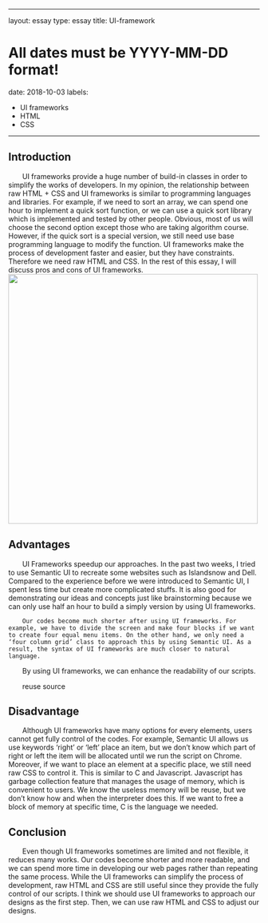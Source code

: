 
---
layout: essay
type: essay
title: UI-framework
# All dates must be YYYY-MM-DD format!
date: 2018-10-03
labels:
  - UI frameworks
  - HTML
  - CSS
---

<h2>Introduction  </h2>
<div style="text-indent:2em">
 UI frameworks provide a huge number of build-in classes in order to simplify the works of developers. In my opinion, the relationship between raw HTML + CSS and UI frameworks  is similar to programming languages and libraries. For example, if we need to sort an array, we can spend one hour to implement a quick sort function, or we can use a quick sort library which is implemented and tested by other people. Obvious, most of us will choose the second option except those who are taking algorithm course. However, if the quick sort is a special version, we still need use base programming language to modify the function. 
UI frameworks make the process of development faster and easier, but they have constraints. Therefore we need raw HTML and CSS.  In the rest of this essay, I will discuss pros and cons of UI frameworks.

</div>
<img src="https://cdn-images-1.medium.com/max/2000/1*PIiTEjTw3x09F3hK3cg8SA.png" style=" width:500">
<h2>Advantages  </h2>
<div style="text-indent:2em">
		UI Frameworks speedup our approaches. In the past two weeks, I tried to use Semantic UI to recreate some websites such as Islandsnow and Dell.	 Compared to the experience before we were introduced to Semantic UI, I spent less time but create more complicated stuffs. It is also good for demonstrating our ideas and concepts just like brainstorming because we can only use half an hour to build a simply version by using UI frameworks.

	Our codes become much shorter after using UI frameworks. For example, we have to divide the screen and make four blocks if we want to create four equal menu items. On the other hand, we only need a ‘four column grid’ class to approach this by using Semantic UI. As a result, the syntax of UI frameworks are much closer to natural language.

 By using UI frameworks, we can enhance the readability of our scripts. 

reuse source

</div>

<h2>Disadvantage  </h2>
<div style="text-indent:2em">  
	Although UI frameworks have many options for every elements, users cannot get fully control of the codes. For example, Semantic UI allows us use keywords ‘right’ or ‘left’ place an item, but we don’t know which part of right or left the item will be allocated until we run the script on Chrome. Moreover, if we want to place an element at a specific place, we still need raw CSS to control it. This is similar to C and Javascript. Javascript has garbage collection feature that manages the usage of memory, which is convenient to users. We know the useless memory will be reuse, but we don’t know how and when the interpreter does this. If we want to free a block of memory at specific time, C is the language we needed.


</div>	

<div>


<h2>Conclusion</h2>
<div style="text-indent:2em">  
	Even though UI frameworks sometimes are limited and not flexible, it reduces many works. Our codes become shorter and more readable, and we can spend more time in developing our web pages rather than repeating the same process. While the UI frameworks can simplify the process of development, raw HTML and CSS are still useful since they provide the fully control of our scripts. I think we should use UI frameworks to approach our designs as the first step. Then, we can use raw HTML and CSS to adjust our designs.
</div>

